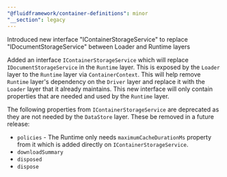 ```yaml
---
"@fluidframework/container-definitions": minor
"__section": legacy
---
```

Introduced new interface "IContainerStorageService" to replace "IDocumentStorageService" between Loader and Runtime layers

Added an interface `IContainerStorageService` which will replace `IDocumentStorageService` in the `Runtime` layer. This is exposed by the `Loader` layer to the `Runtime` layer via `ContainerContext`. This will help remove `Runtime` layer's dependency on the `Driver` layer and replace it with the `Loader` layer that it already maintains. This new interface will only contain properties that are needed and used by the `Runtime` layer.

The following properties from `IContainerStorageService` are deprecated as they are not needed by the `DataStore` layer. These be removed in a future release:

- `policies` - The Runtime only needs `maximumCacheDurationMs` property from it which is added directly on `IContainerStorageService`.
- `downloadSummary`
- `disposed`
- `dispose`
